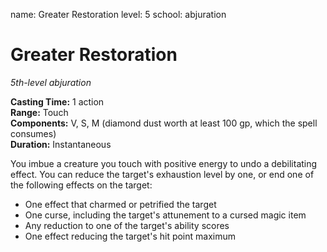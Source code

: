 name: Greater Restoration
level: 5
school: abjuration

# Greater Restoration 
_5th-level abjuration_ 

**Casting Time:** 1 action    
**Range:** Touch    
**Components:** V, S, M (diamond dust worth at least 100 gp, which the spell consumes)    
**Duration:** Instantaneous 

You imbue a creature you touch with positive energy to undo a debilitating effect. You can reduce the target's exhaustion level by one, or end one of the following effects on the target:

* One effect that charmed or petrified the target
* One curse, including the target's attunement to a cursed magic item 
* Any reduction to one of the target's ability scores
* One effect reducing the target's hit point maximum 
